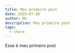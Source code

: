 ```yaml
---
title: Meu primeiro post
date: 2025-07-30
author: Me
description: Meu primeiro post
tags:
  - chore
---
```

Esse é meu primeiro post